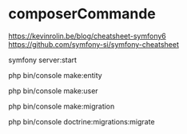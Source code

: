 # composerCommande

https://kevinrolin.be/blog/cheatsheet-symfony6
https://github.com/symfony-si/symfony-cheatsheet


symfony server:start

php bin/console make:entity

php bin/console make:user


php bin/console make:migration

php bin/console doctrine:migrations:migrate
